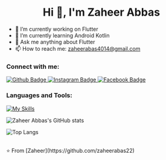 
 <h1 align="center">Hi 👋, I'm Zaheer Abbas</h1>

- 🔭 I’m currently working on Flutter
- 🌱 I’m currently learning Android Kotlin
- 💬 Ask me anything about Flutter 
- 📫 How to reach me: zaheerabas4014@gmail.com

### Connect with me:
<div id="badges">
  <a href="https://github.com/zaheerabas22">
    <img src="https://img.shields.io/badge/Github-white?style=for-the-badge&logo=Github&logoColor=black" alt="Github Badge"/>
  </a>
   <a href="https://www.instagram.com/zaheerabas4014">
    <img src="https://img.shields.io/badge/Instagram-purple?style=for-the-badge&logo=instagram&logoColor=white" alt="Instagram Badge"/>
  </a>
   <a href="https://fb.com/zaheerabas4014">
    <img src="https://img.shields.io/badge/Facebook-blue?style=for-the-badge&logo=facebook&logoColor=white" alt="Facebook Badge"/>
  </a>
</div>

### Languages and Tools:
[![My Skills](https://skillicons.dev/icons?i=flutter,dart,firebase,nodejs,mongodb,github,git,postman,figma,xd&perline=6)](https://skillicons.dev)

![Zaheer Abbas's GitHub stats](https://github-readme-stats.vercel.app/api?username=zaheerabas22&show_icons=true&theme=dark)

![Top Langs](https://github-readme-stats.vercel.app/api/top-langs/?username=zaheerabas22&theme=dark)


<br>
⭐️ From [Zaheer](https://github.com/zaheerabas22)
